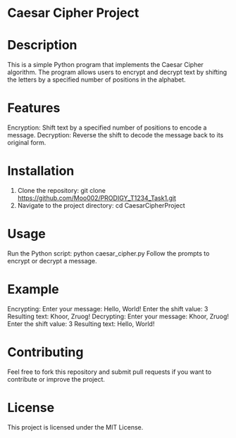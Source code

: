 # Caesar Cipher Project
# Description
This is a simple Python program that implements the Caesar Cipher algorithm. The program allows users to encrypt and decrypt text by shifting the letters by a specified number of positions in the alphabet.
# Features
Encryption: Shift text by a specified number of positions to encode a message.
Decryption: Reverse the shift to decode the message back to its original form.
# Installation
 1. Clone the repository:
git clone https://github.com/Moo002/PRODIGY_T1234_Task1.git
 2. Navigate to the project directory:
cd CaesarCipherProject
# Usage
Run the Python script:
python caesar_cipher.py
Follow the prompts to encrypt or decrypt a message.
# Example
Encrypting:
Enter your message: Hello, World!
Enter the shift value: 3
Resulting text: Khoor, Zruog!
Decrypting:
Enter your message: Khoor, Zruog!
Enter the shift value: 3
Resulting text: Hello, World!
# Contributing
Feel free to fork this repository and submit pull requests if you want to contribute or improve the project.

# License
This project is licensed under the MIT License.
